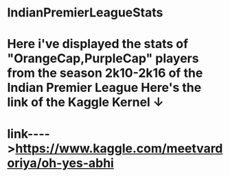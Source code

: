 # IndianPremierLeagueStats
Here i've displayed the stats of "OrangeCap,PurpleCap" players from the season 2k10-2k16 of the Indian Premier League
Here's the link of the Kaggle Kernel ↓
=================================================
link---->https://www.kaggle.com/meetvardoriya/oh-yes-abhi
=================================================
